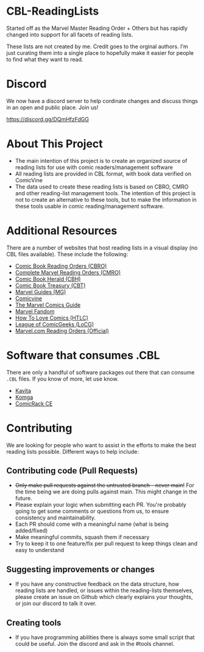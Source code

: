 # CBL-ReadingLists
Started off as the Marvel Master Reading Order + Others but has rapidly changed into support for all facets of reading lists. 

These lists are not created by me. Credit goes to the orginal authors. I'm just curating them into a single place to hopefully make it easier for people to find what they want to read. 

# Discord
We now have a discord server to help cordinate changes and discuss things in an open and public place. Join us!

https://discord.gg/DQmHfzFdGG

# About This Project
- The main intention of this project is to create an organized source of reading lists for use with comic readers/management software
- All reading lists are provided in CBL format, with book data verified on ComicVine
- The data used to create these reading lists is based on CBRO, CMRO and other reading-list management tools. The intention of this project is not to create an alternative to these tools, but to make the information in these tools usable in comic reading/management software.

# Additional Resources
There are a number of websites that host reading lists in a visual display (no CBL files available). These include the following:
- [Comic Book Reading Orders (CBRO)](https://comicbookreadingorders.com/)
- [Complete Marvel Reading Orders (CMRO)](https://cmro.travis-starnes.com/)
- [Comic Book Herald (CBH)](https://www.comicbookherald.com/)
- [Comic Book Treasury (CBT)](https://www.comicbooktreasury.com/)
- [Marvel Guides (MG)](https://marvelguides.com/)
- [Comicvine](https://comicvine.gamespot.com/story-arcs/)
- [The Marvel Comics Guide](http://marvelcrossovers.blogspot.com/)
- [Marvel Fandom](https://marvel.fandom.com/wiki/Marvel_Universe_Reading_Order)
- [How To Love Comics (HTLC)](https://www.howtolovecomics.com/)
- [League of ComicGeeks (LoCG)](https://leagueofcomicgeeks.com/)
- [Marvel.com Reading Orders (Official)](https://www.marvel.com/comics/discover)

# Software that consumes .CBL
There are only a handful of software packages out there that can consume `.CBL` files. If you know of more, let use know.

- [Kavita](https://github.com/Kareadita/Kavita)
- [Komga](https://github.com/gotson/komga)
- [ComicRack CE](https://github.com/maforget/ComicRackCE)

# Contributing
We are looking for people who want to assist in the efforts to make the best reading lists possible.
Different ways to help include:

## Contributing code (Pull Requests)

- ~~Only make pull requests against the untrusted branch - never main!~~ For the time being we are doing pulls against main. This might change in the future. 
- Please explain your logic when submitting each PR. You're probably going to get some comments or questions from us, to ensure consistency and maintainability.
- Each PR should come with a meaningful name (what is being added/fixed)
- Make meaningful commits, squash them if necessary
- Try to keep it to one feature/fix per pull request to keep things clean and easy to understand

## Suggesting improvements or changes
- If you have any constructive feedback on the data structure, how reading lists are handled, or issues within the reading-lists themselves, please create an issue on Github which clearly explains your thoughts, or join our discord to talk it over. 

## Creating tools 
- If you have programming abilities there is always some small script that could be useful. Join the discord and ask in the #tools channel. 

